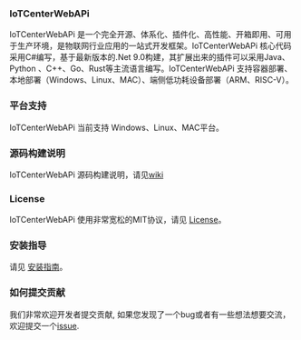 ### IoTCenterWebAPi 

IoTCenterWebAPi  是一个完全开源、体系化、插件化、高性能、开箱即用、可用于生产环境，是物联网行业应用的一站式开发框架。IoTCenterWebAPi 核心代码采用C#编写，基于最新版本的.Net 9.0构建，其扩展出来的插件可以采用Java、 Python 、C++、Go、Rust等主流语言编写。IoTCenterWebAPi 支持容器部署、本地部署（Windows、Linux、MAC）、端侧低功耗设备部署（ARM、RISC-V）。

### 平台支持
IoTCenterWebAPi  当前支持 Windows、Linux、MAC平台。


### 源码构建说明

IoTCenterWebAPi 源码构建说明，请见[wiki](https://github.com/ganweisoft/IoTCenterWebAPi/wiki)

### License

IoTCenterWebAPi 使用非常宽松的MIT协议，请见 [License](https://github.com/ganweisoft/IoTCenterWebAPi/blob/main/LICENSE)。

### 安装指导
请见 [安装指南](https://github.com/ganweisoft/IoTCenterWebAPi/wiki)。

### 如何提交贡献

我们非常欢迎开发者提交贡献, 如果您发现了一个bug或者有一些想法想要交流，欢迎提交一个[issue](https://github.com/ganweisoft/IoTCenterWebAPi/blob/main/CONTRIBUTING.md).
